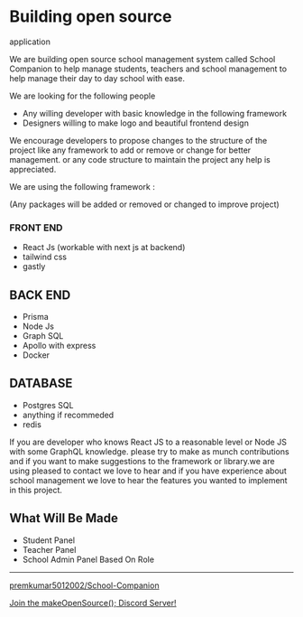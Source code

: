 # Building open source
application

We are building open source school management system called School
Companion to help manage students, teachers and school management to help
manage their day to day school with ease.

We are looking for the following people

- Any willing developer with basic knowledge in the following framework
- Designers willing to make logo and beautiful frontend design

We encourage developers to propose changes to the structure of the project like
any framework to add or remove or change for better management. or any code
structure to maintain the project any help is appreciated.

We are using the following framework :

(Any packages will be added or removed or changed to improve
project)

### FRONT END

 

- React Js (workable with next js  at backend)
- tailwind css
- gastly

## BACK END

- Prisma
- Node Js
- Graph SQL
- Apollo with express
- Docker

## DATABASE

- Postgres SQL
- anything if recommeded
- redis

If you are developer who knows React JS to a reasonable level or Node JS with some GraphQL knowledge. please try to make as munch contributions and if you want to make suggestions to the framework or library.we are using pleased to contact we love to hear and if you have experience about school management we love to hear the features you wanted to implement in this project.

## What Will Be Made

- Student Panel
- Teacher Panel
- School Admin Panel Based On Role

---

[premkumar5012002/School-Companion](https://github.com/premkumar5012002/School-Companion)

[Join the makeOpenSource(); Discord Server!](https://discord.gg/HtdrUmxZVR)

